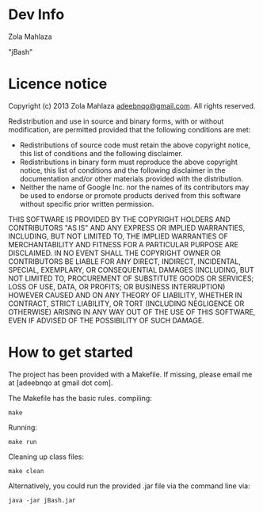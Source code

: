 Dev Info
============
Zola Mahlaza

"jBash"

Licence notice
==============
Copyright (c) 2013 Zola Mahlaza <adeebnqo@gmail.com>. All rights reserved.

Redistribution and use in source and binary forms, with or without
modification, are permitted provided that the following conditions are
met:

   * Redistributions of source code must retain the above copyright
notice, this list of conditions and the following disclaimer.
   * Redistributions in binary form must reproduce the above
copyright notice, this list of conditions and the following disclaimer
in the documentation and/or other materials provided with the
distribution.
   * Neither the name of Google Inc. nor the names of its
contributors may be used to endorse or promote products derived from
this software without specific prior written permission.

THIS SOFTWARE IS PROVIDED BY THE COPYRIGHT HOLDERS AND CONTRIBUTORS
"AS IS" AND ANY EXPRESS OR IMPLIED WARRANTIES, INCLUDING, BUT NOT
LIMITED TO, THE IMPLIED WARRANTIES OF MERCHANTABILITY AND FITNESS FOR
A PARTICULAR PURPOSE ARE DISCLAIMED. IN NO EVENT SHALL THE COPYRIGHT
OWNER OR CONTRIBUTORS BE LIABLE FOR ANY DIRECT, INDIRECT, INCIDENTAL,
SPECIAL, EXEMPLARY, OR CONSEQUENTIAL DAMAGES (INCLUDING, BUT NOT
LIMITED TO, PROCUREMENT OF SUBSTITUTE GOODS OR SERVICES; LOSS OF USE,
DATA, OR PROFITS; OR BUSINESS INTERRUPTION) HOWEVER CAUSED AND ON ANY
THEORY OF LIABILITY, WHETHER IN CONTRACT, STRICT LIABILITY, OR TORT
(INCLUDING NEGLIGENCE OR OTHERWISE) ARISING IN ANY WAY OUT OF THE USE
OF THIS SOFTWARE, EVEN IF ADVISED OF THE POSSIBILITY OF SUCH DAMAGE.


How to get started
===================

The project has been provided with a Makefile. If missing, please email me
at [adeebnqo at gmail dot com].

The Makefile has the basic rules.
compiling:

	make
	
Running:

	make run
	
Cleaning up class files:

	make clean

Alternatively, you could run the provided .jar file via the command line via:

	java -jar jBash.jar
